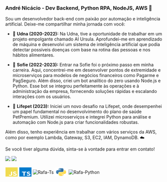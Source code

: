 ### André Nicácio - Dev Backend, Python RPA, NodeJS, AWS 🎒

Sou um desenvolvedor back-end com paixão por automação e inteligência artificial. Deixe-me compartilhar minha jornada com você: 

- 🤖 **Udna (2020-2022):** Na Udna, tive a oportunidade de trabalhar em um projeto empolgante chamado AI Ursula. Aprofundei-me em aprendizado de máquina e desenvolvi um sistema de inteligência artificial que podia detectar possíveis doenças com base na rotina das pessoas e nos hábitos alimentares.

- 💼 **Sofie (2022-2023):** Entrar na Sofie foi o próximo passo em minha carreira. Aqui, concentrei-me em desenvolver pontos de extremidade e microserviços para modelos de negócios financeiros como Pagarme e PagSeguro. Além disso, criei um bot analítico do zero usando Node.js e Python. Esse bot se integrou perfeitamente às operações e à administração da empresa, fornecendo soluções rápidas e escalando interações com os usuários.

- 🚀 **Lifepet (2023):** Iniciei um novo desafio na Lifepet, onde desempenhei um papel fundamental no desenvolvimento do plano de saúde PetPremium. Utilizei microserviços e integrei Python para análise e automação com Node.js para criar funcionalidades robustas.

Além disso, tenho experiência em trabalhar com vários serviços da AWS, como por exemplo Lambda, Gateway, S3, EC2, IAM, DynamoDB. ☁️

Se você tiver alguma dúvida, sinta-se à vontade para entrar em contato!

<div> 
  <a href = "https://x.gd/VOYnp"><img src="https://img.shields.io/badge/WhatsApp-25D366?style=for-the-badge&logo=whatsapp&logoColor=white" target="_blank"></a>
  <a href="https://www.linkedin.com/in/andr%C3%A9-nic%C3%A1cio-653b7a171/" target="_blank"><img src="https://img.shields.io/badge/-LinkedIn-%230077B5?style=for-the-badge&logo=linkedin&logoColor=white" target="_blank"></a> 
  
</div>

<div style="display: inline_block"><br>
  <img align="center" alt="Rafa-Js" height="30" width="40" src="https://raw.githubusercontent.com/devicons/devicon/master/icons/javascript/javascript-plain.svg">
  <img align="center" alt="Rafa-Ts" height="30" width="40" src="https://raw.githubusercontent.com/devicons/devicon/master/icons/typescript/typescript-plain.svg">
  
  <img align="center" alt="Rafa-Ts" height="30" width="40" src="https://cdn.jsdelivr.net/gh/devicons/devicon/icons/nodejs/nodejs-original-wordmark.svg" />
                  
  <img align="center" alt="Rafa-Python" height="30" width="40" src="https://raw.githubusercontent.com/devicons/devicon/master/icons/python/python-original.svg">


  <img align="center" alt="Rafa-Python" height="30" width="40" src="https://cdn.jsdelivr.net/gh/devicons/devicon/icons/amazonwebservices/amazonwebservices-plain-wordmark.svg" />
            
</div>
